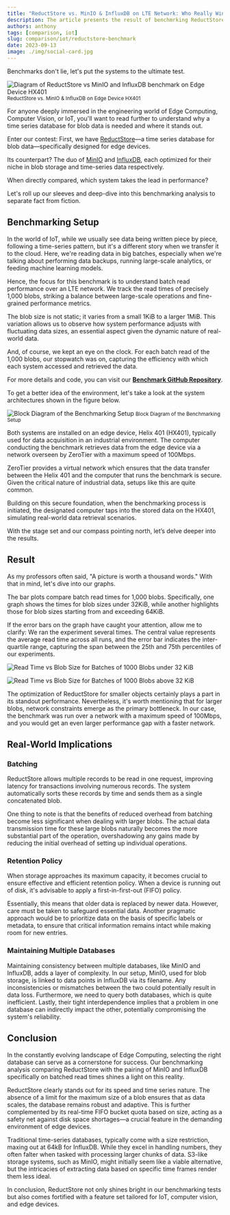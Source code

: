 ```yaml
---
title: "ReductStore vs. MinIO & InfluxDB on LTE Network: Who Really Wins the Speed Race?"
description: The article presents the result of benchmrking ReductStore vs. MinIO and InfluxDB on an edge device.
authors: anthony
tags: [comparison, iot]
slug: comparison/iot/reductstore-benchmark
date: 2023-09-13
image: ./img/social-card.jpg
---
```


Benchmarks don't lie, let's put the systems to the ultimate test.

![Diagram of ReductStore vs MinIO and InfluxDB benchmark on Edge Device HX401](./img/reductstore-benchmark.jpeg "Diagram of ReductStore vs MinIO and InfluxDB benchmark on Edge Device HX401")<small>ReductStore vs. MinIO & InfluxDB on Edge Device HX401</small>

For anyone deeply immersed in the engineering world of Edge Computing, Computer Vision, or IoT, you'll want to read further to understand why a time series database for blob data is needed and where it stands out.

Enter our contest: First, we have [ReductStore](https://www.reduct.store)—a time series database for blob data—specifically designed for edge devices. 

Its counterpart? The duo of [MinIO](https://min.io) and [InfluxDB](https://www.influxdata.com), each optimized for their niche in blob storage and time-series data respectively. 

When directly compared, which system takes the lead in performance?

Let's roll up our sleeves and deep-dive into this benchmarking analysis to separate fact from fiction.

<!--truncate-->

## Benchmarking Setup

In the world of IoT, while we usually see data being written piece by piece, following a time-series pattern, but it's a different story when we transfer it to the cloud. Here, we're reading data in big batches, especially when we're talking about performing data backups, running large-scale analytics, or feeding machine learning models.

Hence, the focus for this benchmark is to understand batch read performance over an LTE network. We track the read times of precisely 1,000 blobs, striking a balance between large-scale operations and fine-grained performance metrics. 

The blob size is not static; it varies from a small 1KiB to a larger 1MiB. This variation allows us to observe how system performance adjusts with fluctuating data sizes, an essential aspect given the dynamic nature of real-world data. 

And, of course, we kept an eye on the clock. For each batch read of the 1,000 blobs, our stopwatch was on, capturing the efficiency with which each system accessed and retrieved the data.

For more details and code, you can visit our **[Benchmark GitHub Repository](https://github.com/reductstore/benchmark)**.

To get a better idea of the environment, let's take a look at the system architectures shown in the figure below.

![Block Diagram of the Benchmarking Setup](./img/benchmark-network.jpeg "Block Diagram of the Benchmarking Setup")
<small>Block Diagram of the Benchmarking Setup</small>

Both systems are installed on an edge device, Helix 401 (HX401), typically used for data acquisition in an industrial environment. The computer conducting the benchmark retrieves data from the edge device via a network overseen by ZeroTier with a maximum speed of 100Mbps.

ZeroTier provides a virtual network which ensures that the data transfer between the Helix 401 and the computer that runs the benchmark is secure. Given the critical nature of industrial data, setups like this are quite common. 

Building on this secure foundation, when the benchmarking process is initiated, the designated computer taps into the stored data on the HX401, simulating real-world data retrieval scenarios.

With the stage set and our compass pointing north, let’s delve deeper into the results.

## Result

As my professors often said, "A picture is worth a thousand words." With that in mind, let's dive into our graphs.

The bar plots compare batch read times for 1,000 blobs. Specifically, one graph shows the times for blob sizes under 32KiB, while another highlights those for blob sizes starting from and exceeding 64KiB.

If the error bars on the graph have caught your attention, allow me to clarify: We ran the experiment several times. The central value represents the average read time across all runs, and the error bar indicates the inter-quartile range, capturing the span between the 25th and 75th percentiles of our experiments.


![Read Time vs Blob Size for Batches of 1000 Blobs under 32 KiB](./img/batch-read-time-small.jpeg "Read Time vs Blob Size for Batches of 1000 Blobs under 32 KiB")

![Read Time vs Blob Size for Batches of 1000 Blobs above 32 KiB](./img/batch-read-time-large.jpeg "Read Time vs Blob Size for Batches of 1000 Blobs above 32 KiB")

The optimization of ReductStore for smaller objects certainly plays a part in its standout performance. Nevertheless, it's worth mentioning that for larger blobs, network constraints emerge as the primary bottleneck. In our case, the benchmark was run over a network with a maximum speed of 100Mbps, and you would get an even larger performance gap with a faster network.


## Real-World Implications

### Batching

ReductStore allows multiple records to be read in one request, improving latency for transactions involving numerous records. The system automatically sorts these records by time and sends them as a single concatenated blob.

One thing to note is that the benefits of reduced overhead from batching become less significant when dealing with larger blobs. The actual data transmission time for these large blobs naturally becomes the more substantial part of the operation, overshadowing any gains made by reducing the initial overhead of setting up individual operations.

### Retention Policy

When storage approaches its maximum capacity, it becomes crucial to ensure effective and efficient retention policy. When a device is running out of disk, it's advisable to apply a first-in-first-out (FIFO) policy. 

Essentially, this means that older data is replaced by newer data. However, care must be taken to safeguard essential data. Another pragmatic approach would be to prioritize data on the basis of specific labels or metadata, to ensure that critical information remains intact while making room for new entries.

### Maintaining Multiple Databases

Maintaining consistency between multiple databases, like MinIO and InfluxDB, adds a layer of complexity. In our setup, MinIO, used for blob storage, is linked to data points in InfluxDB via its filename. Any inconsistencies or mismatches between the two could potentially result in data loss. Furthermore, we need to query both databases, which is quite inefficient. Lastly, their tight interdependence implies that a problem in one database can indirectly impact the other, potentially compromising the system's reliability.

## Conclusion

In the constantly evolving landscape of Edge Computing, selecting the right database can serve as a cornerstone for success. Our benchmarking analysis comparing ReductStore with the pairing of MinIO and InfluxDB specifically on batched read times shines a light on this reality.

ReductStore clearly stands out for its speed and time series nature. The absence of a limit for the maximum size of a blob ensures that as data scales, the database remains robust and adaptive. This is further complemented by its real-time FIFO bucket quota based on size, acting as a safety net against disk space shortages—a crucial feature in the demanding environment of edge devices.

Traditional time-series databases, typically come with a size restriction, maxing out at 64kB for InfluxDB. While they excel in handling numbers, they often falter when tasked with processing larger chunks of data. S3-like storage systems, such as MinIO, might initially seem like a viable alternative, but the intricacies of extracting data based on specific time frames render them less ideal.

In conclusion, ReductStore not only shines bright in our benchmarking tests but also comes fortified with a feature set tailored for IoT, computer vision, and edge devices.